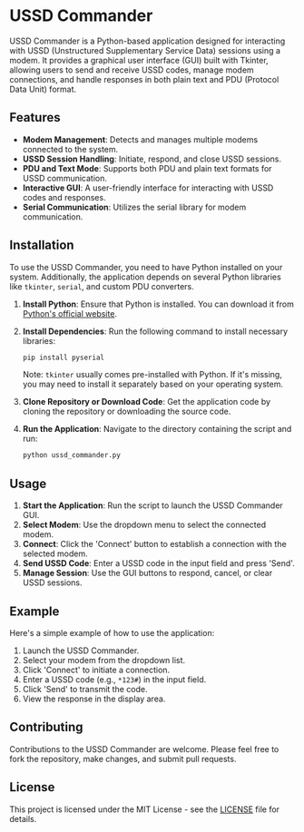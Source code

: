 # USSD Commander

USSD Commander is a Python-based application designed for interacting with USSD (Unstructured Supplementary Service Data) sessions using a modem. It provides a graphical user interface (GUI) built with Tkinter, allowing users to send and receive USSD codes, manage modem connections, and handle responses in both plain text and PDU (Protocol Data Unit) format.

## Features

- **Modem Management**: Detects and manages multiple modems connected to the system.
- **USSD Session Handling**: Initiate, respond, and close USSD sessions.
- **PDU and Text Mode**: Supports both PDU and plain text formats for USSD communication.
- **Interactive GUI**: A user-friendly interface for interacting with USSD codes and responses.
- **Serial Communication**: Utilizes the serial library for modem communication.

## Installation

To use the USSD Commander, you need to have Python installed on your system. Additionally, the application depends on several Python libraries like `tkinter`, `serial`, and custom PDU converters.

1. **Install Python**: Ensure that Python is installed. You can download it from [Python's official website](https://www.python.org/downloads/).

2. **Install Dependencies**: Run the following command to install necessary libraries:

    ```bash
    pip install pyserial
    ```

    Note: `tkinter` usually comes pre-installed with Python. If it's missing, you may need to install it separately based on your operating system.

3. **Clone Repository or Download Code**: Get the application code by cloning the repository or downloading the source code.

4. **Run the Application**: Navigate to the directory containing the script and run:

    ```bash
    python ussd_commander.py
    ```

## Usage

1. **Start the Application**: Run the script to launch the USSD Commander GUI.
2. **Select Modem**: Use the dropdown menu to select the connected modem.
3. **Connect**: Click the 'Connect' button to establish a connection with the selected modem.
4. **Send USSD Code**: Enter a USSD code in the input field and press 'Send'.
5. **Manage Session**: Use the GUI buttons to respond, cancel, or clear USSD sessions.

## Example

Here's a simple example of how to use the application:

1. Launch the USSD Commander.
2. Select your modem from the dropdown list.
3. Click 'Connect' to initiate a connection.
4. Enter a USSD code (e.g., `*123#`) in the input field.
5. Click 'Send' to transmit the code.
6. View the response in the display area.

## Contributing

Contributions to the USSD Commander are welcome. Please feel free to fork the repository, make changes, and submit pull requests.

## License

This project is licensed under the MIT License - see the [LICENSE](LICENSE) file for details.
